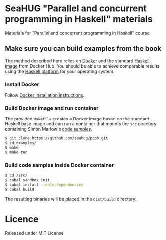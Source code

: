 # SeaHUG "Parallel and concurrent programming in Haskell" materials

Materials for "Parallel and concurrent programming in Haskell" course

## Make sure you can build examples from the book

The method described here relies on [Docker][1] and the standard [Haskell
image][2] from Docker Hub. You should be able to achieve comparable results
using the [Haskell platform][3] for your operating system.

### Install Docker

Follow [Docker installation instructions][4].

### Build Docker image and run container

The provided `Makefile` creates a Docker image based on the standard Haskell
base image and can run a container that mounts the `src` directory containing
Simon Marlow's [code samples][5].

```bash
$ git clone https://github.com/seahug/pcph.git
$ cd examples/
$ make
$ make run
```

### Build code samples inside Docker container

```bash
$ cd /src/
$ cabal sandbox init
$ cabal install --only-dependencies
$ cabal build
```

The resulting binaries will be placed in the `dist/build` directory.

# Licence

Released under MIT License

[1]: https://www.docker.com/
[2]: https://hub.docker.com/_/haskell/
[3]: https://www.haskell.org/platform/
[4]: https://docs.docker.com/engine/installation/
[5]: https://github.com/seahug/parconc-examples

